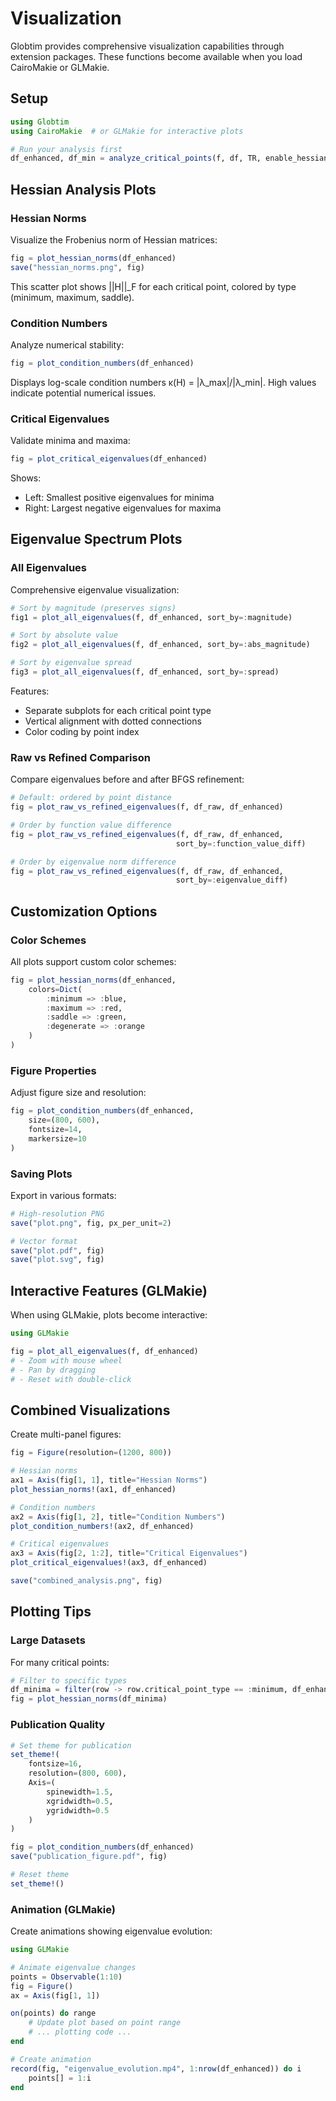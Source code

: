 # Visualization

Globtim provides comprehensive visualization capabilities through extension packages. These functions become available when you load CairoMakie or GLMakie.

## Setup

```julia
using Globtim
using CairoMakie  # or GLMakie for interactive plots

# Run your analysis first
df_enhanced, df_min = analyze_critical_points(f, df, TR, enable_hessian=true)
```

## Hessian Analysis Plots

### Hessian Norms

Visualize the Frobenius norm of Hessian matrices:

```julia
fig = plot_hessian_norms(df_enhanced)
save("hessian_norms.png", fig)
```

This scatter plot shows ||H||_F for each critical point, colored by type (minimum, maximum, saddle).

### Condition Numbers

Analyze numerical stability:

```julia
fig = plot_condition_numbers(df_enhanced)
```

Displays log-scale condition numbers κ(H) = |λ_max|/|λ_min|. High values indicate potential numerical issues.

### Critical Eigenvalues

Validate minima and maxima:

```julia
fig = plot_critical_eigenvalues(df_enhanced)
```

Shows:
- Left: Smallest positive eigenvalues for minima
- Right: Largest negative eigenvalues for maxima

## Eigenvalue Spectrum Plots

### All Eigenvalues

Comprehensive eigenvalue visualization:

```julia
# Sort by magnitude (preserves signs)
fig1 = plot_all_eigenvalues(f, df_enhanced, sort_by=:magnitude)

# Sort by absolute value
fig2 = plot_all_eigenvalues(f, df_enhanced, sort_by=:abs_magnitude)

# Sort by eigenvalue spread
fig3 = plot_all_eigenvalues(f, df_enhanced, sort_by=:spread)
```

Features:
- Separate subplots for each critical point type
- Vertical alignment with dotted connections
- Color coding by point index

### Raw vs Refined Comparison

Compare eigenvalues before and after BFGS refinement:

```julia
# Default: ordered by point distance
fig = plot_raw_vs_refined_eigenvalues(f, df_raw, df_enhanced)

# Order by function value difference
fig = plot_raw_vs_refined_eigenvalues(f, df_raw, df_enhanced, 
                                     sort_by=:function_value_diff)

# Order by eigenvalue norm difference
fig = plot_raw_vs_refined_eigenvalues(f, df_raw, df_enhanced,
                                     sort_by=:eigenvalue_diff)
```

## Customization Options

### Color Schemes

All plots support custom color schemes:

```julia
fig = plot_hessian_norms(df_enhanced, 
    colors=Dict(
        :minimum => :blue,
        :maximum => :red,
        :saddle => :green,
        :degenerate => :orange
    )
)
```

### Figure Properties

Adjust figure size and resolution:

```julia
fig = plot_condition_numbers(df_enhanced,
    size=(800, 600),
    fontsize=14,
    markersize=10
)
```

### Saving Plots

Export in various formats:

```julia
# High-resolution PNG
save("plot.png", fig, px_per_unit=2)

# Vector format
save("plot.pdf", fig)
save("plot.svg", fig)
```

## Interactive Features (GLMakie)

When using GLMakie, plots become interactive:

```julia
using GLMakie

fig = plot_all_eigenvalues(f, df_enhanced)
# - Zoom with mouse wheel
# - Pan by dragging
# - Reset with double-click
```

## Combined Visualizations

Create multi-panel figures:

```julia
fig = Figure(resolution=(1200, 800))

# Hessian norms
ax1 = Axis(fig[1, 1], title="Hessian Norms")
plot_hessian_norms!(ax1, df_enhanced)

# Condition numbers
ax2 = Axis(fig[1, 2], title="Condition Numbers")
plot_condition_numbers!(ax2, df_enhanced)

# Critical eigenvalues
ax3 = Axis(fig[2, 1:2], title="Critical Eigenvalues")
plot_critical_eigenvalues!(ax3, df_enhanced)

save("combined_analysis.png", fig)
```

## Plotting Tips

### Large Datasets

For many critical points:

```julia
# Filter to specific types
df_minima = filter(row -> row.critical_point_type == :minimum, df_enhanced)
fig = plot_hessian_norms(df_minima)
```

### Publication Quality

```julia
# Set theme for publication
set_theme!(
    fontsize=16,
    resolution=(800, 600),
    Axis=(
        spinewidth=1.5,
        xgridwidth=0.5,
        ygridwidth=0.5
    )
)

fig = plot_condition_numbers(df_enhanced)
save("publication_figure.pdf", fig)

# Reset theme
set_theme!()
```

### Animation (GLMakie)

Create animations showing eigenvalue evolution:

```julia
using GLMakie

# Animate eigenvalue changes
points = Observable(1:10)
fig = Figure()
ax = Axis(fig[1, 1])

on(points) do range
    # Update plot based on point range
    # ... plotting code ...
end

# Create animation
record(fig, "eigenvalue_evolution.mp4", 1:nrow(df_enhanced)) do i
    points[] = 1:i
end
```